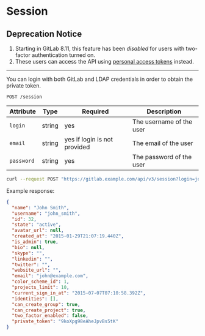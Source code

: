 # Session

## Deprecation Notice

1. Starting in GitLab 8.11, this feature has been *disabled* for users with two-factor authentication turned on.
2. These users can access the API using [personal access tokens] instead.

---

You can login with both GitLab and LDAP credentials in order to obtain the
private token.

```
POST /session
```

| Attribute  | Type    | Required | Description |
| ---------- | ------- | -------- | -------- |
| `login`    | string  | yes      | The username of the user|
| `email`    | string  | yes if login is not provided | The email of the user |
| `password` | string  | yes     | The password of the user |

```bash
curl --request POST "https://gitlab.example.com/api/v3/session?login=john_smith&password=strongpassw0rd"
```

Example response:

```json
{
  "name": "John Smith",
  "username": "john_smith",
  "id": 32,
  "state": "active",
  "avatar_url": null,
  "created_at": "2015-01-29T21:07:19.440Z",
  "is_admin": true,
  "bio": null,
  "skype": "",
  "linkedin": "",
  "twitter": "",
  "website_url": "",
  "email": "john@example.com",
  "color_scheme_id": 1,
  "projects_limit": 10,
  "current_sign_in_at": "2015-07-07T07:10:58.392Z",
  "identities": [],
  "can_create_group": true,
  "can_create_project": true,
  "two_factor_enabled": false,
  "private_token": "9koXpg98eAheJpvBs5tK"
}
```

[personal access tokens]: ./README.md#personal-access-tokens
